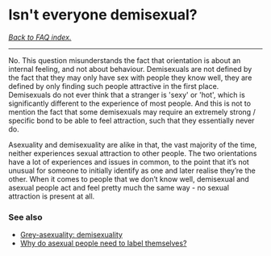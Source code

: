 # Isn't everyone demisexual?

[*Back to FAQ index.*](w/asexuality/faq)

---

No. This question misunderstands the fact that orientation is about an internal feeling, and not about behaviour. Demisexuals are not defined by the fact that they may only have sex with people they know well, they are defined by only finding such people attractive in the first place. Demisexuals do not ever think that a stranger is 'sexy' or 'hot', which is significantly different to the experience of most people. And this is not to mention the fact that some demisexuals may require an extremely strong / specific bond to be able to feel attraction, such that they essentially never do.

Asexuality and demisexuality are alike in that, the vast majority of the time, neither experiences sexual attraction to other people. The two orientations have a lot of experiences and issues in common, to the point that it’s not unusual for someone to initially identify as one and later realise they’re the other. When it comes to people that we don’t know well, demisexual and asexual people act and feel pretty much the same way - no sexual attraction is present at all.

### See also

* [Grey-asexuality: demisexuality](w/asexuality/grey-asexuality#wiki_demisexuality)
* [Why do asexual people need to label themselves?](w/asexuality/faq/why_do_asexuals_need_labels)